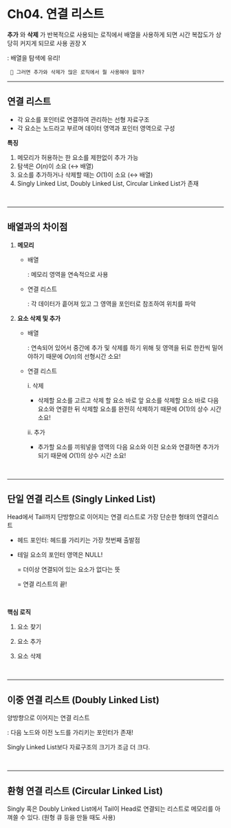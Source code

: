# Ch04. 연결 리스트

__추가__ 와 __삭제__ 가 반복적으로 사용되는 로직에서
배열을 사용하게 되면 시간 복잡도가 상당히 커지게 되므로 사용 권장 X

: 배열을 탐색에 유리! 

` 🤔 그러면 추가와 삭제가 많은 로직에서 뭘 사용해야 할까?`


----
## 연결 리스트
- 각 요소를 포인터로 연결하여 관리하는 선형 자료구조
- 각 요소는 노드라고 부르며 데이터 영역과 포인터 영역으로 구성   

__특징__ 

1. 메모리가 허용하는 한 요소를 제한없이 추가 가능
2. 탐색은 $O(n)$이 소요 (↔️ 배열)
3. 요소를 추가하거나 삭제할 때는 $O(1)$이 소요 (↔️ 배열)
4. Singly Linked List, Doubly Linked List, Circular Linked List가 존재

<br/>

---
## 배열과의 차이점
1. __메모리__

    - 배열
        
        : 메모리 영역을 연속적으로 사용

    - 연결 리스트
        
        : 각 데이터가 흩어져 있고 그 영역을 포인터로 참조하여 위치를 파악

2. __요소 삭제 및 추가__

    - 배열
        
        : 연속되어 있어서 중간에 추가 및 삭제를 하기 위해 뒷 영역을 뒤로 한칸씩 밀어야하기 때문에 $O(n)$의 선형시간 소요!

    - 연결 리스트
        
        i. 삭제
        
        -  삭제할 요소를 고르고 삭제 할 요소 바로 앞 요소를 삭제할 요소 바로 다음 요소와 연결한 뒤 삭제할 요소를 완전히 삭제하기 때문에
        $O(1)$의 상수 시간 소요!

        ii. 추가
        
        -  추가할 요소를 끼워넣을 영역의 다음 요소와 이전 요소와 연결하면 추가가 되기 때문에 $O(1)$의 상수 시간 소요!

<br/>

---
## 단일 연결 리스트 (Singly Linked List)
Head에서 Tail까지 단방향으로 이어지는 연결 리스트로 가장 단순한 형태의 연결리스트

- 헤드 포인터: 헤드를 가리키는 가장 첫번째 출발점
- 테일 요소의 포인터 영역은 NULL!
    
    = 더이상 연결되어 있는 요소가 없다는 뜻 
    
    = 연결 리스트의 끝!

<br/>

__핵심 로직__

1. 요소 찾기

2. 요소 추가

3. 요소 삭제

<br/>

---
## 이중 연결 리스트 (Doubly Linked List)
양방향으로 이어지는 연결 리스트

: 다음 노드와 이전 노드를 가리키는 포인터가 존재!

Singly Linked List보다 자료구조의 크기가 조금 더 크다.

<br/>

---
## 환형 연결 리스트 (Circular Linked List)
Singly 혹은 Doubly Linked List에서 Tail이 Head로 연결되는 리스트로
메모리를 아껴쓸 수 있다. (원형 큐 등을 만들 때도 사용)